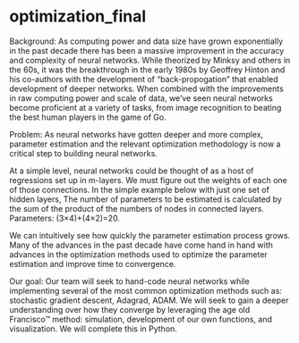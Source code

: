 # optimization_final


Background: As computing power and data size have grown exponentially in the past decade there has been a massive improvement in the accuracy and complexity of neural networks. While theorized by Minksy and others in the 60s, it was the breakthrough in the early 1980s by Geoffrey Hinton and his co-authors with the development of “back-propogation” that enabled development of deeper networks. When combined with the improvements in raw computing power and scale of data, we’ve seen neural networks become proficient at a variety of tasks, from image recognition to beating the best human players in the game of Go.

Problem: As neural networks have gotten deeper and more complex, parameter estimation and the relevant optimization methodology is now a critical step to building neural networks.

At a simple level, neural networks could be thought of as a host of regressions set up in m-layers. We must figure out the weights of each one of those connections. In the simple example below with just one set of hidden layers, The number of parameters to be estimated is calculated by the sum of the product of the numbers of nodes in connected layers. Parameters: (3×4)+(4×2)=20. 

We can intuitively see how quickly the parameter estimation process grows. Many of the advances in the past decade have come hand in hand with advances in the optimization methods used to optimize the parameter estimation and improve time to convergence. 

Our goal: Our team will seek to hand-code neural networks while implementing several of the most common optimization methods such as: stochastic gradient descent, Adagrad, ADAM. We will seek to gain a deeper understanding over how they converge by leveraging the age old Francisco™ method: simulation, development of our own functions, and visualization. We will complete this in Python.

